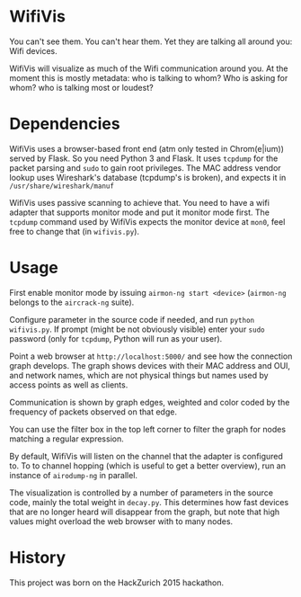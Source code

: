 WifiVis
=======

You can't see them. You can't hear them. Yet they are talking all around you: Wifi devices.

WifiVis will visualize as much of the Wifi communication around you. At the moment this is mostly metadata: who is talking to whom? Who is asking for whom? who is talking most or loudest? 

# Dependencies

WifiVis uses a browser-based front end (atm only tested in Chrom(e|ium)) served by Flask. So you need Python 3 and Flask. It uses `tcpdump` for the packet parsing and `sudo` to gain root privileges. The MAC address vendor lookup uses Wireshark's database (tcpdump's is broken), and expects it in `/usr/share/wireshark/manuf`

WifiVis uses passive scanning to achieve that. You need to have a wifi adapter that supports monitor mode and put it monitor mode first. The `tcpdump` command used by WifiVis expects the monitor device at `mon0`, feel free to change that (in `wifivis.py`).

# Usage

First enable monitor mode by issuing `airmon-ng start <device>` (`airmon-ng` belongs to the `aircrack-ng` suite).

Configure parameter in the source code if needed, and run `python wifivis.py`. If prompt (might be not obviously visible) enter your `sudo` password (only for `tcpdump`, Python will run as your user).

Point a web browser at `http://localhost:5000/` and see how the connection graph develops. The graph shows devices with their MAC address and OUI, and network names, which are not physical things but names used by access points as well as clients.

Communication is shown by graph edges, weighted and color coded by the frequency of packets observed on that edge.

You can use the filter box in the top left corner to filter the graph for nodes matching a regular expression.

By default, WifiVis will listen on the channel that the adapter is configured to. To to channel hopping (which is useful to get a better overview), run an instance of `airodump-ng` in parallel.

The visualization is controlled by a number of parameters in the source code, mainly the total weight in `decay.py`. This determines how fast devices that are no longer heard will disappear from the graph, but note that high values might overload the web browser with to many nodes.

# History

This project was born on the HackZurich 2015 hackathon.